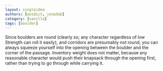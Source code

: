 ```yaml
---
layout: singleidea
authors: [aosdict, jonadab]
category: [vanilla]
tags: [boulder]
---
```

Since boulders are round (clearly so; any character regardless of low Strength can roll it easily), and corridors are presumably not round, you can always squeeze yourself into the opening between the boulder and the corner of the passage. Inventory weight does not matter, because any reasonable character would push their knapsack through the opening first, rather than trying to go through while carrying it.
